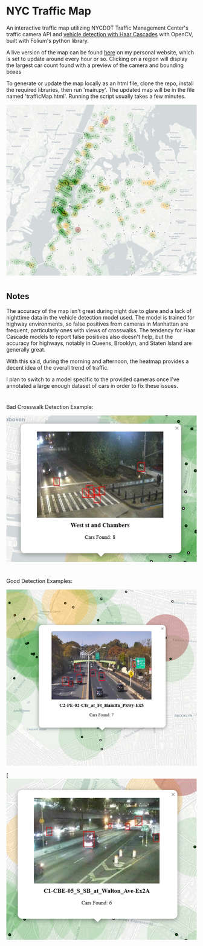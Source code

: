 # NYC Traffic Map 

An interactive traffic map utilizing NYCDOT Traffic Management Center's traffic camera API and [vehicle detection with Haar Cascades](https://github.com/andrewssobral/vehicle_detection_haarcascades/tree/master) with OpenCV, built with Folium's python library.

A live version of the map can be found [here](https://gibbermusic.com/projects/) on my personal website, which is set to update around every hour or so. Clicking on a region will display the largest car count found with a preview of the camera and bounding boxes 

To generate or update the map locally as an html file, clone the repo, install the required libraries, then run 'main.py'. The updated map will be in the file named 'trafficMap.html'. Running the script usually takes a few minutes.

[![Sample](thumbnail.png)](https://gibbermusic.com/projects/)

#
## Notes
The accuracy of the map isn't great during night due to glare and a lack of nighttime data in the vehicle detection model used. The model is trained for highway environments, so false positives from cameras in Manhattan are frequent, particularly ones with views of crosswalks. The tendency for Haar Cascade models to report false positives also doesn't help, but the accuracy for highways, notably in Queens, Brooklyn, and Staten Island are generally great.  

With this said, during the morning and afternoon, the heatmap provides a decent idea of the overall trend of traffic.

I plan to switch to a model specific to the provided cameras once I've annotated a large enough dataset of cars in order to fix these issues.
#
Bad Crosswalk Detection Example:

![Sample_Detection](ExampleDetections/bad_crosswalk_detection.png)
#
Good Detection Examples:

![Sample_Detection](ExampleDetections/good_afternoon_detection.png)

[![Sample_Detection](ExampleDetections/good_nighttime_detection.png)
